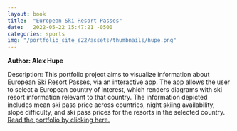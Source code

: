 ```yaml
---
layout: book
title:  "European Ski Resort Passes"
date:   2022-05-22 15:47:21 -0500
categories: sports
img: "/portfolio_site_s22/assets/thumbnails/hupe.png"
---
```


<b>Author: Alex Hupe</b>

Description: This portfolio project aims to visualize information about European Ski Resort Passes, via an interactive app. The app allows the user to select a European country of interest, which renders diagrams with ski resort information relevant to that country. The information depicted includes mean ski pass price across countries, night skiing availability, slope difficulty, and ski pass prices for the resorts in the selected country.
<a href="https://data-viz.it.wisc.edu/content/78366e57-dff9-41d7-9ab4-6bb6ba9b0025">Read the portfolio by clicking here.</a>

[jekyll-docs]: https://jekyllrb.com/docs/home
[jekyll-gh]:   https://github.com/jekyll/jekyll
[jekyll-talk]: https://talk.jekyllrb.com/
